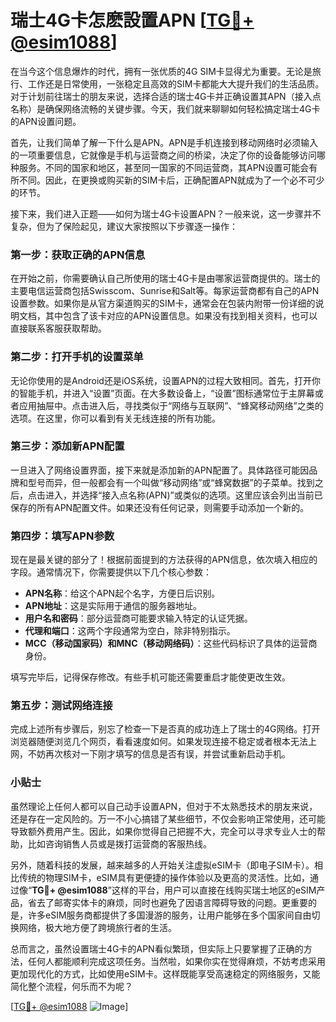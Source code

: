 # 瑞士4G卡怎麽設置APN [[TG💪+ @esim1088](https://t.me/s/esim1088)]

在当今这个信息爆炸的时代，拥有一张优质的4G SIM卡显得尤为重要。无论是旅行、工作还是日常使用，一张稳定且高效的SIM卡都能大大提升我们的生活品质。对于计划前往瑞士的朋友来说，选择合适的瑞士4G卡并正确设置其APN（接入点名称）是确保网络流畅的关键步骤。今天，我们就来聊聊如何轻松搞定瑞士4G卡的APN设置问题。

首先，让我们简单了解一下什么是APN。APN是手机连接到移动网络时必须输入的一项重要信息，它就像是手机与运营商之间的桥梁，决定了你的设备能够访问哪种服务。不同的国家和地区，甚至同一国家的不同运营商，其APN设置可能会有所不同。因此，在更换或购买新的SIM卡后，正确配置APN就成为了一个必不可少的环节。

接下来，我们进入正题——如何为瑞士4G卡设置APN？一般来说，这一步骤并不复杂，但为了保险起见，建议大家按照以下步骤逐一操作：

### 第一步：获取正确的APN信息

在开始之前，你需要确认自己所使用的瑞士4G卡是由哪家运营商提供的。瑞士的主要电信运营商包括Swisscom、Sunrise和Salt等。每家运营商都有自己的APN设置参数。如果你是从官方渠道购买的SIM卡，通常会在包装内附带一份详细的说明文档，其中包含了该卡对应的APN设置信息。如果没有找到相关资料，也可以直接联系客服获取帮助。

### 第二步：打开手机的设置菜单

无论你使用的是Android还是iOS系统，设置APN的过程大致相同。首先，打开你的智能手机，并进入“设置”页面。在大多数设备上，“设置”图标通常位于主屏幕或者应用抽屉中。点击进入后，寻找类似于“网络与互联网”、“蜂窝移动网络”之类的选项。在这里，你可以看到有关无线连接的所有功能。

### 第三步：添加新APN配置

一旦进入了网络设置界面，接下来就是添加新的APN配置了。具体路径可能因品牌和型号而异，但一般都会有一个叫做“移动网络”或“蜂窝数据”的子菜单。找到之后，点击进入，并选择“接入点名称(APN)”或类似的选项。这里应该会列出当前已保存的所有APN配置文件。如果还没有任何记录，则需要手动添加一个新的。

### 第四步：填写APN参数

现在是最关键的部分了！根据前面提到的方法获得的APN信息，依次填入相应的字段。通常情况下，你需要提供以下几个核心参数：
- **APN名称**：给这个APN起个名字，方便日后识别。
- **APN地址**：这是实际用于通信的服务器地址。
- **用户名和密码**：部分运营商可能要求输入特定的认证凭据。
- **代理和端口**：这两个字段通常为空白，除非特别指示。
- **MCC（移动国家码）和MNC（移动网络码）**：这些代码标识了具体的运营商身份。

填写完毕后，记得保存修改。有些手机可能还需要重启才能使更改生效。

### 第五步：测试网络连接

完成上述所有步骤后，别忘了检查一下是否真的成功连上了瑞士的4G网络。打开浏览器随便浏览几个网页，看看速度如何。如果发现连接不稳定或者根本无法上网，不妨再次核对一下刚才填写的信息是否有误，并尝试重新启动手机。

### 小贴士

虽然理论上任何人都可以自己动手设置APN，但对于不太熟悉技术的朋友来说，还是存在一定风险的。万一不小心搞错了某些细节，不仅会影响正常使用，还可能导致额外费用产生。因此，如果你觉得自己把握不大，完全可以寻求专业人士的帮助，比如咨询销售人员或是拨打运营商的客服热线。

另外，随着科技的发展，越来越多的人开始关注虚拟eSIM卡（即电子SIM卡）。相比传统的物理SIM卡，eSIM具有更便捷的操作体验以及更高的灵活性。比如，通过像“**TG💪+ @esim1088**”这样的平台，用户可以直接在线购买瑞士地区的eSIM产品，省去了邮寄实体卡的麻烦，同时也避免了因语言障碍导致的问题。更重要的是，许多eSIM服务商都提供了多国漫游的服务，让用户能够在多个国家间自由切换网络，极大地方便了跨境旅行者的生活。

总而言之，虽然设置瑞士4G卡的APN看似繁琐，但实际上只要掌握了正确的方法，任何人都能顺利完成这项任务。当然啦，如果你实在觉得麻烦，不妨考虑采用更加现代化的方式，比如使用eSIM卡。这样既能享受高速稳定的网络服务，又能简化整个流程，何乐而不为呢？

[[TG💪+ @esim1088](https://t.me/s/esim1088) ![Image](https://i.postimg.cc/4NQfJmqS/Snipaste-2025-05-13-00-14-12.png)]